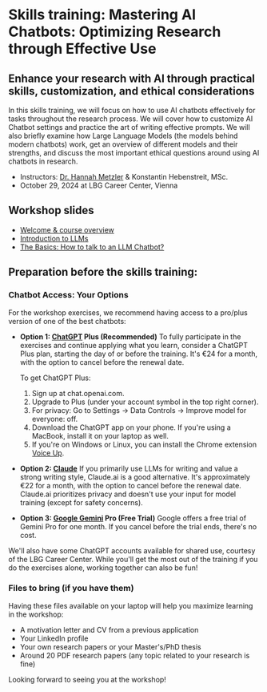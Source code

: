 # Skills training: Mastering AI Chatbots: Optimizing Research through Effective Use

## Enhance your research with AI through practical skills, customization, and ethical considerations

In this skills training, we will focus on how to use AI chatbots effectively for tasks throughout the research process. 
We will cover how to customize AI Chatbot settings and practice the art of writing effective prompts. 
We will also briefly examine how Large Language Models (the models behind modern chatbots) work, get an overview of different models
and their strengths, and discuss the most important ethical questions around using AI chatbots in research.

- Instructors: [Dr. Hannah Metzler](www.hannahmetzler.eu) & Konstantin Hebenstreit, MSc.
- October 29, 2024 at LBG Career Center, Vienna

## Workshop slides

- [Welcome & course overview](https://hannahmetzler.eu/AI_skills/Hannah/#/title-slide)
- [Introduction to LLMs](https://hannahmetzler.eu/AI_skills/Konstantin/#/title-slide)
- [The Basics: How to talk to an LLM Chatbot?](https://hannahmetzler.eu/AI_skills/Hannah/the-basics-how-to-talk-to-an-llm-chatbot)

## Preparation before the skills training: 

### Chatbot Access: Your Options

For the workshop exercises, we recommend having access to a pro/plus version of one of the best chatbots:

* **Option 1: [ChatGPT](http://chat.openai.com) Plus (Recommended)** To fully participate in the exercises and continue applying what you learn, consider a ChatGPT Plus plan, starting the day of or before the training. It's €24 for a month, with the option to cancel before the renewal date.

   To get ChatGPT Plus:

  1. Sign up at chat.openai.com.  
  2. Upgrade to Plus (under your account symbol in the top right corner).  
  3. For privacy: Go to Settings → Data Controls → Improve model for everyone: off.  
  4. Download the ChatGPT app on your phone. If you're using a MacBook, install it on your laptop as well.  
  5. If you're on Windows or Linux, you can install the Chrome extension [Voice Up](https://voicecontrol.chat/).

* **Option 2: [Claude](http://Claude.ai)** If you primarily use LLMs for writing and value a strong writing style, Claude.ai is a good alternative. It's approximately €22 for a month, with the option to cancel before the renewal date. Claude.ai prioritizes privacy and doesn't use your input for model training (except for safety concerns).

* **Option 3: [Google Gemini](https://gemini.google/advanced/) Pro (Free Trial)** Google offers a free trial of Gemini Pro for one month. If you cancel before the trial ends, there's no cost.

We'll also have some ChatGPT accounts available for shared use, courtesy of the LBG Career Center. While you'll get the most out of the training if you do the exercises alone, working together can also be fun\!

### Files to bring (if you have them)

Having these files available on your laptop will help you maximize learning in the workshop:

* A motivation letter and CV from a previous application  
* Your LinkedIn profile  
* Your own research papers or your Master's/PhD thesis  
* Around 20 PDF research papers (any topic related to your research is fine)

Looking forward to seeing you at the workshop\!
